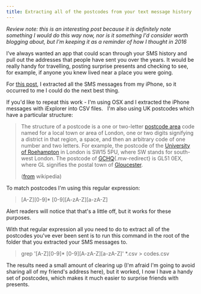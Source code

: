 ```yaml
---
title: Extracting all of the postcodes from your text message history
---
```


_Review note: this is an interesting post because it is definitely note something I would do this way now, nor is it something I'd consider worth blogging about, but I'm keeping it as a reminder of how I thought in 2016_ 

I’ve always wanted an app that could scan through your SMS history and pull out the addresses that people have sent you over the years. It would be really handy for travelling, posting surprise presents and checking to see, for example, if anyone you knew lived near a place you were going.

For [this post](http://joereddington.com/5781/2016/04/03/live-notes-adjusting-responses-from-apple-watch.../), I extracted all the SMS messages from my iPhone, so it occurred to me I could do the next best thing.

If you'd like to repeat this work - I'm using OSX and I extracted the iPhone messages with iExplorer into CSV files.   I'm also using UK postcodes which have a particular structure:

> The structure of a postcode is a one or two-letter [postcode area](https://en.wikipedia.org/wiki/List_of_postcode_areas_in_the_United_Kingdom "List of postcode areas in the United Kingdom") code named for a local town or area of London, one or two digits signifying a district in that region, a space, and then an arbitrary code of one number and two letters. For example, the postcode of the [University of Roehampton](https://en.wikipedia.org/wiki/University_of_Roehampton "University of Roehampton") in London is SW15 5PU, where SW stands for south-west London. The postcode of [GCHQ](https://en.wikipedia.org/wiki/GCHQ "GCHQ"){.mw-redirect} is GL51 0EX, where GL signifies the postal town of [Gloucester](https://en.wikipedia.org/wiki/Gloucester "Gloucester").
> 
> ([from](https://en.wikipedia.org/wiki/Postcodes_in_the_United_Kingdom) wikipedia)

To match postcodes I'm using this regular expression:

> \[A-Z\]\[0-9\]* \[0-9\]\[A-zA-Z\][a-zA-Z]

Alert readers will notice that that's a little off, but it works for these purposes.

With that regular expression all you need to do to extract all of the postcodes you've ever been sent is to run this command in the root of the folder that you extracted your SMS messages to.

> grep '\[A-Z\]\[0-9\]\* \[0-9\]\[A-zA-Z\][a-zA-Z]' \*.csv > codes.csv

The results need a small amount of clearing up (I'm afraid I'm going to avoid sharing all of my friend's address here), but it worked, I now I have a handy set of postcodes, which makes it much easier to surprise friends with presents.
